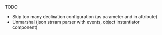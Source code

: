 TODO

- Skip too many declination configuration (as parameter and in attribute)
- Unmarshal (json stream parser with events, object instantiator component)
